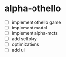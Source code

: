 # alpha-othello

- [ ] implement othello game 
- [ ] implement model 
- [ ] implement alpha-mcts 
- [ ] add selfplay 
- [ ] optimizations
- [ ] add ui 